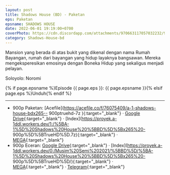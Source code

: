 ```yaml
---
layout: post
title: Shadows House (BD) - Paketan
eps: Paketan
epsname: SHADOWS HOUSE
date: 2022-06-01 19:19:00+0700
coverPhoto: https://cdn.discordapp.com/attachments/970663117057032232/981531071344689182/wp9110852-shadows-house-wallpapers.png
category: Shadows-House-bd
---
```


Mansion yang berada di atas bukit yang dikenal dengan nama Rumah Bayangan, rumah dari bayangan yang hidup layaknya bangsawan. Mereka mengeksperesikan emosinya dengan Boneka Hidup yang sekaligus menjadi pelayan.

Soloyolo: Noromi

{% if page.epsname %}Episode {{ page.eps }}: {{ page.epsname }}{% elsif page.eps %}Unduh{% endif %}

---
- 900p Paketan: [Acefile](https://acefile.co/f/76075409/a-1-shadows-house-bdx265-- 900ptruehd-7z
){:target="_blank"} &middot; [Google Drive](https://drive.google.com/file/d/1pWW5D2QSKJcT8dBkn6VrDuNFz3ekhdZU/view?usp=share_link){:target="_blank"} &middot; [Index](https://proyek.a-1ddl.workers.dev/1:/%5BA-1%5D%20Shadows%20House%20%5BBD%5D%5Bx265%20- 900p%5D%5BTrueHD%5D.7z){:target="_blank"} &middot; [MEGA](https://mega.nz/file/l3oAETxD#wE0fjBn8nenog_bPUPeBGWYq9mi0-wAMZpKHDDydG70){:target="_blank"}<br>
- 900p Eceran: [Google Drive](https://drive.google.com/drive/folders/1AUy1JuHPoP6wHaI72h5Xj93r8UokXWm4?usp=sharing){:target="_blank"} &middot; [Index](https://proyek.a-1ddl.workers.dev/0:/Musim%20Semi%202021/%5BBD%5D/%5BA-1%5D%20Shadows%20House%20%5BBD%5D%5Bx265%20- 900p%5D%5BTrueHD%5D/){:target="_blank"} &middot; [MEGA](https://mega.nz/folder/ouYllDKa#TTtyMoN77Gdt163CB9EcRQ){:target="_blank"} &middot; [Telegram](https://t.me/a1fansub/110){:target="_blank"}
